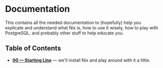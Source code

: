 # Documentation

This contains all the needed documentation to (hopefully) help you explicate and
understand what Nix is, how to use it wisely, how to play with PostgreSQL, and
probably other stuff to help educate you.

## Table of Contents

- **[00 — Starting Line](./00-START-HERE.md)** — we'll install Nix and play
  around with it a little.
